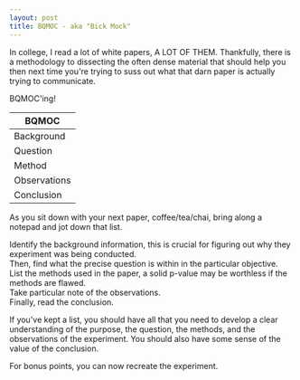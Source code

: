 ```yaml
---
layout: post
title: BQMOC - aka "Bick Mock"
---
```


In college, I read a lot of white papers, A LOT OF THEM. Thankfully, there is a methodology to dissecting the often dense material
that should help you then next time you're trying to suss out what that darn paper is actually trying to communicate.

BQMOC'ing!
   
|BQMOC|
|-----------|
|Background|
|Question|
|Method|
|Observations|
|Conclusion|

As you sit down with your next paper, coffee/tea/chai, bring along a notepad and jot down that list.

Identify the background information, this is crucial for figuring out why they experiment was being conducted.   
Then, find what the precise question is within in the particular objective.   
List the methods used in the paper, a solid p-value may be worthless if the methods are flawed.    
Take particular note of the observations.   
Finally, read the conclusion.  

If you've kept a list, you should have all that you need to develop a clear understanding of the purpose, 
the question, the methods, and the observations of the experiment. You should also have some sense of the value of the conclusion. 

For bonus points, you can now recreate the experiment.
